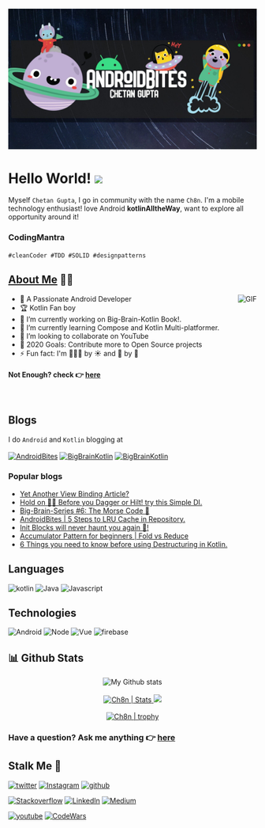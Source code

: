 
![](androidbites.jpg)

# Hello World! <img src="https://media.giphy.com/media/hvRJCLFzcasrR4ia7z/giphy.gif" width="25px">

Myself `Chetan Gupta`, I go in community with the name `Ch8n`. I'm a mobile technology enthusiast! love Android __kotlinAlltheWay__, want to explore all opportunity around it! 

### CodingMantra
`#cleanCoder #TDD #SOLID #designpatterns`

## [About Me](https://chetangupta.net/about/) 🙋‍♀️ 
<img align="right" height="240px" alt="GIF" src="https://i.pinimg.com/originals/e4/26/70/e426702edf874b181aced1e2fa5c6cde.gif" />

- 🚀 A Passionate Android Developer 
- :trophy: Kotlin Fan boy 
- 🔭 I’m currently working on Big-Brain-Kotlin Book!.
- 🌱 I’m currently learning Compose and Kotlin Multi-platformer.<br />
- 👯 I’m looking to collaborate on YouTube
- 🥅 2020 Goals: Contribute more to Open Source projects
- ⚡ Fun fact: I'm 👨🏻‍💻 by :sunny: and :guitar: by :full_moon_with_face:

#### Not Enough? check :point_right: [here](https://chetangupta.net/about/) 

<br>

## Blogs
I do `Android` and `Kotlin` blogging at <br><br>
<a href="https://chetangupta.net" target="_blank"><img src="https://img.shields.io/badge/AndroidBites-303030?style=for-the-badge&logo=android" alt="AndroidBites"></a> <a href="https://chetangupta.net/bbk-main" target="_blank"><img src="https://img.shields.io/badge/Big_Brain_Kotlin-303030?style=for-the-badge&logo=Kotlin" alt="BigBrainKotlin"></a> <a href="https://chetangupta.net/ds-in-kotlin/" target="_blank"><img src="https://img.shields.io/badge/Data_Structures.KT-303030?style=for-the-badge&logo=Kotlin" alt="BigBrainKotlin"></a>

### Popular blogs
- [Yet Another View Binding Article?](https://chetangupta.net/viewbinding/)
- [Hold on ✋🏻 Before you Dagger or Hilt! try this Simple DI.](https://chetangupta.net/native-di/)
- [Big-Brain-Series #6: The Morse Code 🤫](https://chetangupta.net/bbk6/)
- [AndroidBites | 5 Steps to LRU Cache in Repository.](https://chetangupta.net/cache-repository/)
- [Init Blocks will never haunt you again 👻!](https://chetangupta.net/init-blocks/)
- [Accumulator Pattern for beginners | Fold vs Reduce](https://chetangupta.net/reduce-fold/)
- [6 Things you need to know before using Destructuring in Kotlin.](https://chetangupta.net/destructuring-limitations/)



<!-- Your are one of the ![](https://visitor-badge.glitch.me/badge?page_id=ch8n) ! Welcome... -->


 
## Languages
<img src="https://img.shields.io/badge/Kotlin-303030?style=for-the-badge&logo=kotlin" alt="kotlin"> <img src="https://img.shields.io/badge/Java-303030?style=for-the-badge&logo=Java" alt="Java"> <img src="https://img.shields.io/badge/Javascript-303030?style=for-the-badge&logo=Javascript" alt="Javascript">

## Technologies

<img src="https://img.shields.io/badge/Android-303030?style=for-the-badge&logo=Android" alt="Android"> <img src="https://img.shields.io/badge/NodeJs-303030?style=for-the-badge&logo=Javascript" alt="Node"> <img src="https://img.shields.io/badge/Vue-303030?style=for-the-badge&logo=Javascript" alt="Vue"> <img src="https://img.shields.io/badge/firebase-303030?style=for-the-badge&logo=firebase" alt="firebase">


## 📊 Github Stats




<p align="center">

<img alt="My Github stats" align="center" border-radius="40px" width="800px" height="200px" src="https://github-readme-streak-stats.herokuapp.com/?user=ch8n&layout=compact" alt="ch8n Stats" />
<br>
<br>

<a href="https://github.com/ch8n">
  <img height="180em" src="https://github-readme-stats.vercel.app/api?username=ch8n&count_private=true&show_icons=true&include_all_commits=true" alt="Ch8n | Stats"/>
  
  <img height="180em" src="https://github-readme-stats-eight-theta.vercel.app/api/top-langs/?username=ch8n&layout=compact&langs_count=5"/>
  <br>
  <br>
  <img src="https://github-profile-trophy.vercel.app/?username=ch8n" alt="Ch8n | trophy"/>
</a>
</p>

<p align ="center">
<h3> Have a question? Ask me anything 👉 <a href="https://github.com/ch8n/ch8n/issues/new"><b>here</b></a><br>
</h3>
</p>

## Stalk Me 👀

<a href="https://bit.ly/ch8n-twitter" target="_blank"><img src="https://img.shields.io/badge/Twitter-Chetan_Gupta-00acee?style=for-the-badge&logo=twitter" alt="twitter"></a>  <a href="https://bit.ly/ch8n-insta" target="_blank"><img src="https://img.shields.io/badge/Instagram-Chetan_wtf-E1306C?style=for-the-badge&logo=Instagram" alt="Instagram"></a>  <a href="https://bit.ly/ch8n-git" target="_blank"><img src="https://img.shields.io/badge/github-Ch8n-4078c0?style=for-the-badge&logo=github" alt="github"></a> 

<a href="https://bit.ly/ch8n-stackOflow" target="_blank"><img src="https://img.shields.io/badge/Stackoverflow-Chetan%20Gupta-ef8236?style=for-the-badge&logo=Stackoverflow" alt="Stackoverflow"></a> <a href="https://bit.ly/ch8n-linkdIn" target="_blank"><img src="https://img.shields.io/badge/LinkedIn-Chetan%20Gupta-0e76a8?style=for-the-badge&logo=linkedin" alt="LinkedIn"></a> <a href="https://bit.ly/ch8n-medium-blog" target="_blank"><img src="https://img.shields.io/badge/Medium-Chetan%20Gupta-00ab6c?style=for-the-badge&logo=medium" alt="Medium"></a> 

<a href="https://bit.ly/ch8n-youtube" target="_blank"><img src="https://img.shields.io/badge/youtube-Chetan%20Gupta-FF0000?style=for-the-badge&logo=youtube" alt="youtube"></a> <a href="https://bit.ly/ch8n-codewar" target="_blank"><img src="https://img.shields.io/badge/CodeWars-Chetan_Gupta-F67280?style=for-the-badge&logo=CodeWars" alt="CodeWars"></a>
